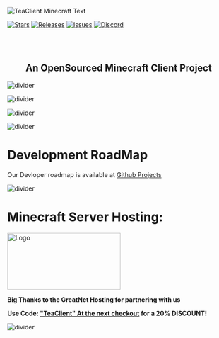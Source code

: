 <!-- Inputs -->

[discord]: https://teaclient.net/discord
[issues]: https://github.com/teaclientmc/client/issues
[releases]: https://github.com/teaclientmc/client/releases/latest
[client]: https://github.com/teaclient/client
[roadmmap]: https://tree.taiga.io/project/eveeifyeve-teaclient/timeline
[greatnetDiscount]: https://billing.greatnethosting.com/register?ref=teaclient


![TeaClient Minecraft Text](https://raw.githubusercontent.com/TeaclientMinecraft/.github/main/assets/minecraft_title.png)

<p align="center">
<!-- Issues, Stars, Releases & Discord -->

[![Stars](https://img.shields.io/github/stars/teaclientmc?style=for-the-badge&logo=starship&color=7d1fdb&logoColor=D9E0EE&labelColor=302D41)][client]
[![Releases](https://img.shields.io/github/release/teaclientmc/client.svg?style=for-the-badge&logo=github&color=7d1fdb&logoColor=D9E0EE&labelColor=302D41)][releases]
[![Issues](https://img.shields.io/github/issues/teaclientmc/client?style=for-the-badge&logo=gitbook&color=7d1fdb&logoColor=D9E0EE&labelColor=302D41)][issues]
[![Discord](https://img.shields.io/discord/1063834911833854012?style=for-the-badge&logo=discord&color=7d1fdb&logoColor=D9E0EE&labelColor=302D41)][discord]


</p>
<br><br>
<!-- What is TeaClient? -->
<h2 align="center">An OpenSourced Minecraft Client Project</h2>


![divider](https://raw.githubusercontent.com/TeaclientMinecraft/.github/main/assets/dividers.png)


![divider](https://raw.githubusercontent.com/TeaclientMinecraft/.github/main/assets/dividers.png)


![divider](https://raw.githubusercontent.com/TeaclientMinecraft/.github/main/assets/dividers.png)


![divider](https://raw.githubusercontent.com/TeaclientMinecraft/.github/main/assets/dividers.png)
# Development RoadMap

Our Devloper roadmap is available at [Github Projects](https://teaclient.net/roadmap)

![divider](https://raw.githubusercontent.com/TeaclientMinecraft/.github/main/assets/dividers.png)



# Minecraft Server Hosting: 

<img src="https://greatnethosting.com/assets/GNblue.png" alt="Logo" width="256" height="128">

**Big Thanks to the GreatNet Hosting for partnering with us**


**Use Code: ["TeaClient" At the next checkout][greatnetDiscount] for a 20% DISCOUNT!**


![divider](https://raw.githubusercontent.com/TeaclientMinecraft/.github/main/assets/dividers.png)
